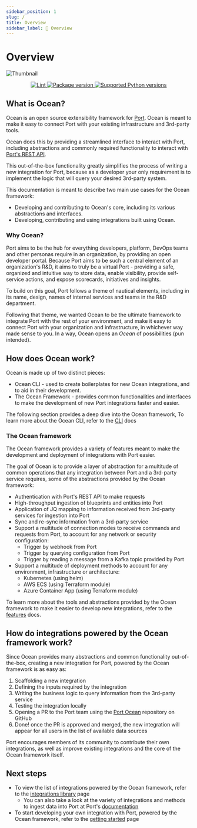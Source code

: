 ```yaml
---
sidebar_position: 1
slug: /
title: Overview
sidebar_label: 🌊 Overview
---
```


# Overview

![Thumbnail](https://raw.githubusercontent.com/port-labs/ocean/main/assets/Thumbnail.png)

<p align="center">
<a href="https://github.com/tiangolo/fastapi/actions?query=lint+event:push+branch:main" target="_blank" style={{marginRight: "0.5em"}}>
    <img src="https://github.com/port-labs/Port-Ocean/actions/workflows/lint.yml/badge.svg" alt="Lint" />
</a>
<a href="https://pypi.org/project/port-ocean" target="_blank" style={{marginRight: "0.5em"}}>
    <img src="https://img.shields.io/pypi/v/port-ocean?color=%2334D058&label=pypi%20package" alt="Package version"/>
</a>
<a href="https://pypi.org/project/port-ocean" target="_blank">
    <img src="https://img.shields.io/pypi/pyversions/port-ocean.svg?color=%2334D058" alt="Supported Python versions"/>
</a>
</p>

## What is Ocean?

Ocean is an open source extensibility framework for [Port](https://getport.io). Ocean is meant to make it easy to connect Port with your existing infrastructure and 3rd-party tools.

Ocean does this by providing a streamlined interface to interact with Port, including abstractions and commonly required functionality to interact with [Port's REST API](https://api.getport.io/).

This out-of-the-box functionality greatly simplifies the process of writing a new integration for Port, because as a developer your only requirement is to implement the logic that will query your desired 3rd-party system.

This documentation is meant to describe two main use cases for the Ocean framework:

- Developing and contributing to Ocean's core, including its various abstractions and interfaces.
- Developing, contributing and using integrations built using Ocean.

### Why Ocean?

Port aims to be the hub for everything developers, platform, DevOps teams and other personas require in an organization, by providing an open developer portal. Because Port aims to be such a central element of an organization's R&D, it aims to truly be a virtual Port - providing a safe, organized and intuitive way to store data, enable visibility, provide self-service actions, and expose scorecards, initiatives and insights.

To build on this goal, Port follows a theme of nautical elements, including in its name, design, names of internal services and teams in the R&D department.

Following that theme, we wanted Ocean to be the ultimate framework to integrate Port with the rest of your environment, and make it easy to connect Port with your organization and infrastructure, in whichever way made sense to you. In a way, Ocean opens an _Ocean_ of possibilities (pun intended).

## How does Ocean work?

Ocean is made up of two distinct pieces:

- Ocean CLI - used to create boilerplates for new Ocean integrations, and to aid in their development.
- The Ocean Framework - provides common functionalities and interfaces to make the development of new Port integrations faster and easier.

The following section provides a deep dive into the Ocean framework, To learn more about the Ocean CLI, refer to the [CLI](./framework/cli/cli.md) docs

### The Ocean framework

The Ocean framework provides a variety of features meant to make the development and deployment of integrations with Port easier.

The goal of Ocean is to provide a layer of abstraction for a multitude of common operations that any integration between Port and a 3rd-party service requires, some of the abstractions provided by the Ocean framework:

- Authentication with Port's REST API to make requests
- High-throughput ingestion of blueprints and entities into Port
- Application of JQ mapping to information received from 3rd-party services for ingestion into Port
- Sync and re-sync information from a 3rd-party service
- Support a multitude of connection modes to receive commands and requests from Port, to account for any network or security configuration:
  - Trigger by webhook from Port
  - Trigger by querying configuration from Port
  - Trigger by reading a message from a Kafka topic provided by Port
- Support a multitude of deployment methods to account for any environment, infrastructure or architecture:
  - Kubernetes (using helm)
  - AWS ECS (using Terraform module)
  - Azure Container App (using Terraform module)

To learn more about the tools and abstractions provided by the Ocean framework to make it easier to develop new integrations, refer to the [features](./framework/features/features.md) docs.

## How do integrations powered by the Ocean framework work?

Since Ocean provides many abstractions and common functionality out-of-the-box, creating a new integration for Port, powered by the Ocean framework is as easy as:

1. Scaffolding a new integration
2. Defining the inputs required by the integration
3. Writing the business logic to query information from the 3rd-party service
4. Testing the integration locally
5. Opening a PR to the Port team using the [Port Ocean](https://github.com/port-labs/port-ocean) repository on GitHub
6. Done! once the PR is approved and merged, the new integration will appear for all users in the list of available data sources

Port encourages members of its community to contribute their own integrations, as well as improve existing integrations and the core of the Ocean framework itself.

## Next steps

- To view the list of integrations powered by the Ocean framework, refer to the [integrations library](./integrations-library/integrations-library.md) page
  - You can also take a look at the variety of integrations and methods to ingest data into Port at Port's [documentation](https://docs.getport.io/build-your-software-catalog/sync-data-to-catalog/)
- To start developing your own integration with Port, powered by the Ocean framework, refer to the [getting started](./getting-started/getting-started.md) page
